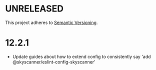 # UNRELEASED

This project adheres to [Semantic Versioning](http://semver.org/).

# 12.2.1

- Update guides about how to extend config to consistently say 'add @skyscanner/eslint-config-skyscanner'
